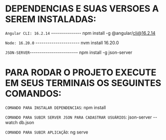  # DEPENDENCIAS E SUAS VERSOES A SEREM INSTALADAS:

  `Angular CLI: 16.2.14` --------------- npm install -g @angular/cli@16.2.14
 
  `Node: 16.20.0` ---------------------- nvm install 16.20.0  
                 
  `JSON-SERVER`------------------------  npm install -g json-server
 
 
# PARA RODAR O PROJETO EXECUTE EM SEUS TERMINAIS OS SEGUINTES COMANDOS:

`COMANDO PARA INSTALAR DEPENDENCIAS`: npm install

`COMANDO PARA SUBIR SERVER JSON PARA CADASTRAR USUÁRIOS`: json-server --watch db.json

`COMANDO PARA SUBIR APLICAÇÃO`: ng serve
